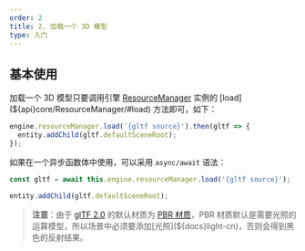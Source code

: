 ```yaml
---
order: 2
title: 2. 加载一个 3D 模型
type: 入门
---
```


<playground src="gltf.ts"></playground>

## 基本使用

加载一个 3D 模型只要调用引擎 [ResourceManager](${docs}resource-manager-cn) 实例的 [load](${api}core/ResourceManager/#load) 方法即可，如下：

```typescript
engine.resourceManager.load('{gltf source}').then(gltf => {
  entity.addChild(gltf.defaultSceneRoot);
});
```

如果在一个异步函数体中使用，可以采用 `async/await` 语法：

```typescript
const gltf = await this.engine.resourceManager.load('{gltf source}');

entity.addChild(gltf.defaultSceneRoot);
```

> **注意**：由于 [glTF 2.0](https://www.khronos.org/gltf/) 的默认材质为 [PBR 材质](${docs}material-cn#pbrmaterial)，PBR 材质默认是需要光照的运算模型，所以场景中必须要添加[光照](${docs}light-cn)，否则会得到黑色的反射结果。